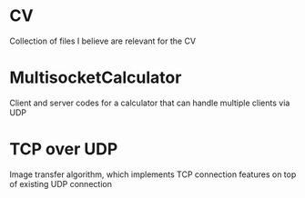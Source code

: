 # CV
Collection of files I believe are relevant for the CV
# MultisocketCalculator
Client and server codes for a calculator that can handle multiple clients via UDP
# TCP over UDP
Image transfer algorithm, which implements TCP connection features on top of existing UDP connection
